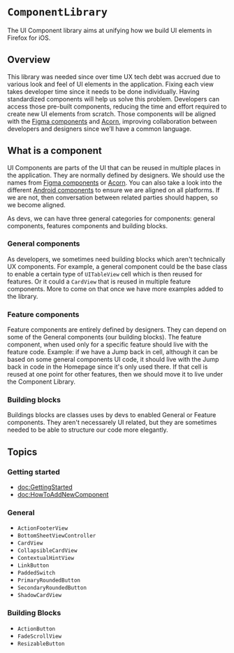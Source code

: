 # ``ComponentLibrary``

The UI Component library aims at unifying how we build UI elements in Firefox for iOS.

## Overview
This library was needed since over time UX tech debt was accrued due to various look and feel of UI elements in the application. Fixing each view takes developer time since it needs to be done individually. Having standardized components will help us solve this problem. Developers can access those pre-built components, reducing the time and effort required to create new UI elements from scratch. Those components will be aligned with the [Figma components](https://www.figma.com/file/YIbYarab5aYte7KbK0bcVw/iOS-Components?node-id=1202%3A53176&mode=dev) and [Acorn](https://acorn.firefox.com/latest/components/button/i-os.html), improving collaboration between developers and designers since we’ll have a common language.

## What is a component

UI Components are parts of the UI that can be reused in multiple places in the application. They are normally defined by designers. We should use the names from [Figma components](https://www.figma.com/file/YIbYarab5aYte7KbK0bcVw/iOS-Components?node-id=1202%3A53176&mode=dev) or [Acorn](https://acorn.firefox.com/latest/components/button/i-os.html). You can also take a look into the different [Android components](https://searchfox.org/mozilla-mobile/source/firefox-android/fenix/app/src/main/java/org/mozilla/fenix/compose) to ensure we are aligned on all platforms. If we are not, then conversation between related parties should happen, so we become aligned. 

As devs, we can have three general categories for components: general components, features components and building blocks.

### General components
As developers, we sometimes need building blocks which aren't technically UX components. For example, a general component could be the base class to enable a certain type of `UITableView` cell which is then reused for features. Or it could a `CardView` that is reused in multiple feature components. More to come on that once we have more examples added to the library.

### Feature components
Feature components are entirely defined by designers. They can depend on some of the General components (our building blocks). The feature component, when used only for a specific feature should live with the feature code. Example: if we have a Jump back in cell, although it can be based on some general components UI code, it should live with the Jump back in code in the Homepage since it's only used there. If that cell is reused at one point for other features, then we should move it to live under the Component Library.

### Building blocks
Buildings blocks are classes uses by devs to enabled General or Feature components. They aren't necessarely UI related, but they are sometimes needed to be able to structure our code more elegantly.

## Topics

### Getting started

- <doc:GettingStarted>
- <doc:HowToAddNewComponent>

### General

- ``ActionFooterView``
- ``BottomSheetViewController``
- ``CardView``
- ``CollapsibleCardView``
- ``ContextualHintView``
- ``LinkButton``
- ``PaddedSwitch``
- ``PrimaryRoundedButton``
- ``SecondaryRoundedButton``
- ``ShadowCardView``

### Building Blocks

- ``ActionButton``
- ``FadeScrollView``
- ``ResizableButton``
